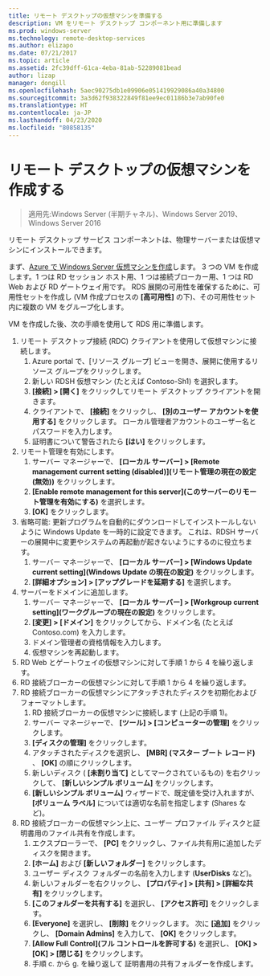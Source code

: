 ```yaml
---
title: リモート デスクトップの仮想マシンを準備する
description: VM をリモート デスクトップ コンポーネント用に準備します
ms.prod: windows-server
ms.technology: remote-desktop-services
ms.author: elizapo
ms.date: 07/21/2017
ms.topic: article
ms.assetid: 2fc39dff-61ca-4eba-81ab-52289081bead
author: lizap
manager: dongill
ms.openlocfilehash: 5aec90275db1e09906e051419929086a40a34800
ms.sourcegitcommit: 3a3d62f938322849f81ee9ec01186b3e7ab90fe0
ms.translationtype: HT
ms.contentlocale: ja-JP
ms.lasthandoff: 04/23/2020
ms.locfileid: "80858135"
---
```

# <a name="create-virtual-machines-for-remote-desktop"></a>リモート デスクトップの仮想マシンを作成する

>適用先:Windows Server (半期チャネル)、Windows Server 2019、Windows Server 2016

リモート デスクトップ サービス コンポーネントは、物理サーバーまたは仮想マシンにインストールできます。 

まず、[Azure で Windows Server 仮想マシンを作成](/azure/virtual-machines/windows/quick-create-portal)します。 3 つの VM を作成します。1 つは RD セッション ホスト用、1 つは接続ブローカー用、1 つは RD Web および RD ゲートウェイ用です。 RDS 展開の可用性を確保するために、可用性セットを作成し (VM 作成プロセスの **[高可用性]** の下)、その可用性セット内に複数の VM をグループ化します。
 
VM を作成した後、次の手順を使用して RDS 用に準備します。

1.  リモート デスクトップ接続 (RDC) クライアントを使用して仮想マシンに接続します。  
    1.  Azure portal で、[リソース グループ] ビューを開き、展開に使用するリソース グループをクリックします。  
    2.  新しい RDSH 仮想マシン (たとえば Contoso-Sh1) を選択します。  
    3.  **[接続] > [開く]** をクリックしてリモート デスクトップ クライアントを開きます。  
    4.  クライアントで、 **[接続]** をクリックし、 **[別のユーザー アカウントを使用する]** をクリックします。 ローカル管理者アカウントのユーザー名とパスワードを入力します。  
    5.  証明書について警告されたら **[はい]** をクリックします。  
2.  リモート管理を有効にします。  
    1.  サーバー マネージャーで、 **[ローカル サーバー] > [Remote management current setting (disabled)]\(リモート管理の現在の設定 (無効)\)** をクリックします。  
    2.  **[Enable remote management for this server]\(このサーバーのリモート管理を有効にする\)** を選択します。  
    3.  **[OK]** をクリックします。  
3.  省略可能: 更新プログラムを自動的にダウンロードしてインストールしないように Windows Update を一時的に設定できます。 これは、RDSH サーバーの展開中に変更やシステムの再起動が起きないようにするのに役立ちます。  
    1.  サーバー マネージャーで、 **[ローカル サーバー] > [Windows Update current setting]\(Windows Update の現在の設定\)** をクリックします。  
    2.  **[詳細オプション] > [アップグレードを延期する]** を選択します。   
4.  サーバーをドメインに追加します。  
    1.  サーバー マネージャーで、 **[ローカル サーバー] > [Workgroup current setting]\(ワークグループの現在の設定\)** をクリックします。  
    2.  **[変更] > [ドメイン]** をクリックしてから、ドメイン名 (たとえば Contoso.com) を入力します。  
    3.  ドメイン管理者の資格情報を入力します。  
    4.  仮想マシンを再起動します。  
5.  RD Web とゲートウェイの仮想マシンに対して手順 1 から 4 を繰り返します。  
6.  RD 接続ブローカーの仮想マシンに対して手順 1 から 4 を繰り返します。  
7.  RD 接続ブローカーの仮想マシンにアタッチされたディスクを初期化およびフォーマットします。  
    1.  RD 接続ブローカーの仮想マシンに接続します (上記の手順 1)。  
    2.  サーバー マネージャーで、 **[ツール] > [コンピューターの管理]** をクリックします。  
    3.  **[ディスクの管理]** をクリックします。  
    4.  アタッチされたディスクを選択し、 **[MBR] (マスター ブート レコード)** 、 **[OK]** の順にクリックします。  
    5.  新しいディスク ( **[未割り当て]** としてマークされているもの) を右クリックして、 **[新しいシンプル ボリューム]** をクリックします。  
    6.  **[新しいシンプル ボリューム]** ウィザードで、既定値を受け入れますが、 **[ボリューム ラベル]** については適切な名前を指定します (Shares など)。  
8.  RD 接続ブローカーの仮想マシン上に、ユーザー プロファイル ディスクと証明書用のファイル共有を作成します。   
    1.  エクスプローラーで、 **[PC]** をクリックし、ファイル共有用に追加したディスクを開きます。  
    2.  **[ホーム]** および **[新しいフォルダー]** をクリックします。  
    3.  ユーザー ディスク フォルダーの名前を入力します (**UserDisks** など)。  
    4.  新しいフォルダーを右クリックし、 **[プロパティ] > [共有] > [詳細な共有]** をクリックします。  
    5.  **[このフォルダーを共有する]** を選択し、 **[アクセス許可]** をクリックします。  
    6.  **[Everyone]** を選択し、 **[削除]** をクリックします。 次に **[追加]** をクリックし、 **[Domain Admins]** を入力して、 **[OK]** をクリックします。  
    7.  **[Allow Full Control]\(フル コントロールを許可する\)** を選択し、 **[OK] > [OK] > [閉じる]** をクリックします。  
    8.  手順 c. から g. を繰り返して 証明書用の共有フォルダーを作成します。   


